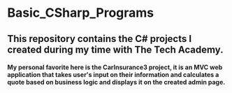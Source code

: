 # Basic_CSharp_Programs
## This repository contains the C# projects I created during my time with The Tech Academy.

#### My personal favorite here is the CarInsurance3 project, it is an MVC web application that takes user's input on their information and calculates a quote based on business logic and displays it on the created admin page.
